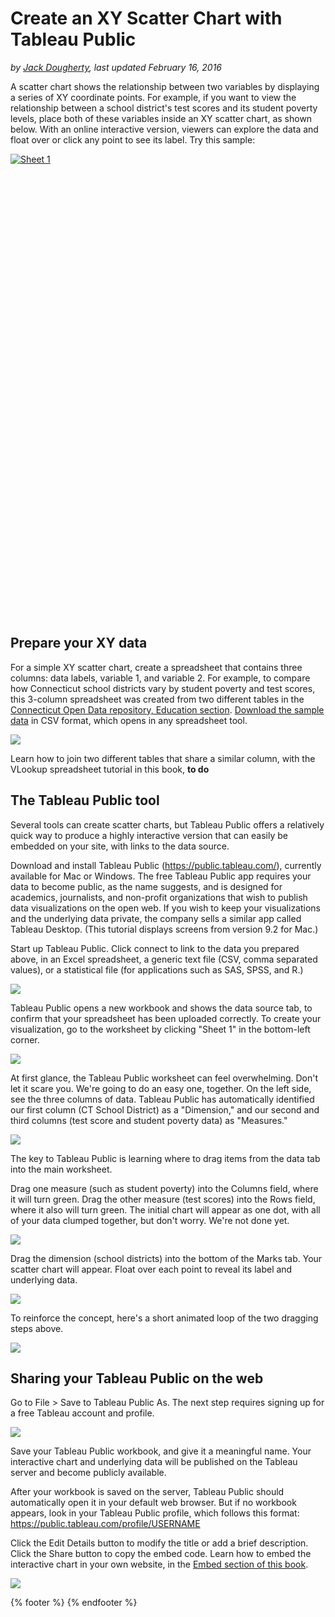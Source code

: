 # Create an XY Scatter Chart with Tableau Public

*by [Jack Dougherty](../../introduction/who.md), last updated February 16, 2016*

A scatter chart shows the relationship between two variables by displaying a series of XY coordinate points. For example, if you want to view the relationship between a school district's test scores and its student poverty levels, place both of these variables inside an XY scatter chart, as shown below. With an online interactive version, viewers can explore the data and float over or click any point to see its label. Try this sample:

<script type='text/javascript' src='https://public.tableau.com/javascripts/api/viz_v1.js'></script><div class='tableauPlaceholder' style='width: 981px; height: 741px;'><noscript><a href='http:&#47;&#47;www.datavizforall.org&#47;chart&#47;scatter-chart-tableau&#47;index.html'><img alt='Sheet 1 ' src='https:&#47;&#47;public.tableau.com&#47;static&#47;images&#47;Da&#47;DataVizForAll-scatter-chart&#47;Sheet1&#47;1_rss.png' style='border: none' /></a></noscript><object class='tableauViz' width='981' height='741' style='display:none;'><param name='host_url' value='https%3A%2F%2Fpublic.tableau.com%2F' /> <param name='site_root' value='' /><param name='name' value='DataVizForAll-scatter-chart&#47;Sheet1' /><param name='tabs' value='no' /><param name='toolbar' value='yes' /><param name='static_image' value='https:&#47;&#47;public.tableau.com&#47;static&#47;images&#47;Da&#47;DataVizForAll-scatter-chart&#47;Sheet1&#47;1.png' /> <param name='animate_transition' value='yes' /><param name='display_static_image' value='yes' /><param name='display_spinner' value='yes' /><param name='display_overlay' value='yes' /><param name='display_count' value='yes' /><param name='showVizHome' value='no' /><param name='showTabs' value='y' /><param name='bootstrapWhenNotified' value='true' /></object></div>

## Prepare your XY data
For a simple XY scatter chart, create a spreadsheet that contains three columns: data labels, variable 1, and variable 2. For example, to compare how Connecticut school districts vary by student poverty and test scores, this 3-column spreadsheet was created from two different tables in the [Connecticut Open Data repository, Education section](https://data.ct.gov/Education). [Download the sample data](CT-Districts-StudentPoverty-TestScore-2012-13.csv) in CSV format, which opens in any spreadsheet tool.

![](TableauPublic-prepare-data.png)

Learn how to join two different tables that share a similar column, with the VLookup spreadsheet tutorial in this book, **to do**

## The Tableau Public tool
Several tools can create scatter charts, but Tableau Public offers a relatively quick way to produce a highly interactive version that can easily be embedded on your site, with links to the data source.

Download and install Tableau Public (https://public.tableau.com/), currently available for Mac or Windows. The free Tableau Public app requires your data to become public, as the name suggests, and is designed for academics, journalists, and non-profit organizations that wish to publish data visualizations on the open web. If you wish to keep your visualizations and the underlying data private, the company sells a similar app called Tableau Desktop. (This tutorial displays screens from version 9.2 for Mac.)

Start up Tableau Public. Click connect to link to the data you prepared above, in an Excel spreadsheet, a generic text file (CSV, comma separated values), or a statistical file (for applications such as SAS, SPSS, and R.)

![](TableauPublic-connect.png)

Tableau Public opens a new workbook and shows the data source tab, to confirm that your spreadsheet has been uploaded correctly. To create your visualization, go to the worksheet by clicking "Sheet 1" in the bottom-left corner.

![](TableauPublic-data-source-go-to-worksheet.png)

At first glance, the Tableau Public worksheet can feel overwhelming. Don't let it scare you. We're going to do an easy one, together. On the left side, see the three columns of data. Tableau Public has automatically identified our first column (CT School District) as a "Dimension," and our second and third columns (test score and student poverty data) as "Measures."

![](TableauPublic-worksheet.png)

The key to Tableau Public is learning where to drag items from the data tab into the main worksheet.

Drag one measure (such as student poverty) into the Columns field, where it will turn green. Drag the other measure (test scores) into the Rows field, where it also will turn green. The initial chart will appear as one dot, with all of your data clumped together, but don't worry. We're not done yet.

![](TableauPublic-drag-each-measure.png)

Drag the dimension (school districts) into the bottom of the Marks tab. Your scatter chart will appear. Float over each point to reveal its label and underlying data.

![](TableauPublic-drag-dimension.png)

To reinforce the concept, here's a short animated loop of the two dragging steps above.

![](TableauPublic-scatter-chart-640.gif)

## Sharing your Tableau Public on the web

Go to File > Save to Tableau Public As. The next step requires signing up for a free Tableau account and profile.

![](TableauPublic-save-as.png)

Save your Tableau Public workbook, and give it a meaningful name. Your interactive chart and underlying data will be published on the Tableau server and become publicly available.

After your workbook is saved on the server, Tableau Public should automatically open it in your default web browser. But if no workbook appears, look in your Tableau Public profile, which follows this format: https://public.tableau.com/profile/USERNAME

Click the Edit Details button to modify the title or add a brief description. Click the Share button to copy the embed code. Learn how to embed the interactive chart in your own website, in the [Embed section of this book](../../embed/README.md).

![](TableauPublic-edit-embed.png)

{% footer %}
{% endfooter %}
